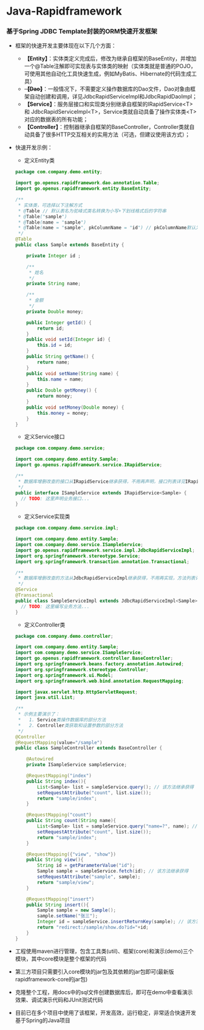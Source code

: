 # Java-Rapidframework
### 基于Spring JDBC Template封装的ORM快速开发框架
- 框架的快速开发主要体现在以下几个方面：
  - **【Entity】**：实体类定义完成后，修改为继承自框架的BaseEntity，并增加一个@Table注解即可实现表与实体类的映射（实体类就是普通的POJO，可使用其他自动化工具快速生成，例如MyBatis、Hibernate的代码生成工具）
  - <del>**【Dao】**</del>：一般情况下，不需要定义操作数据库的Dao文件，Dao对象由框架自动创建和调用，详见JdbcRapidServiceImpl和JdbcRapidDaoImpl；
  - **【Service】**：服务层接口和实现类分别继承自框架的IRapidService&lt;T&gt; 和 JdbcRapidServiceImpl&lt;T&gt;，Service类就自动具备了操作实体类&lt;T&gt;对应的数据表的所有功能；
  - **【Controller】**：控制器继承自框架的BaseController，Controller类就自动具备了很多HTTP交互相关的实用方法（可选，但建议使用该方式）；


- 快速开发示例：

  - 定义Entity类

  ```java
  package com.company.demo.entity;

  import go.openus.rapidframework.dao.annotation.Table;
  import go.openus.rapidframework.entity.BaseEntity;

  /**
   * 实体类，可选择以下注解方式
   * @Table // 默认表名为驼峰式类名转换为小写+下划线格式后的字符串
   * @Table("sample")
   * @Table(name = "sample")
   * @Table(name = "sample", pkColumnName = "id") // pkColumnName默认为id
   */
  @Table
  public class Sample extends BaseEntity {

      private Integer id ;

      /**
       * 姓名
       */
      private String name;

      /**
       * 金额
       */
      private Double money;

      public Integer getId() {
          return id;
      }
      public void setId(Integer id) {
          this.id = id;
      }
      public String getName() {
          return name;
      }
      public void setName(String name) {
          this.name = name;
      }
      public Double getMoney() {
          return money;
      }
      public void setMoney(Double money) {
          this.money = money;
      }
  }
  ```

  - 定义Service接口

  ```java
  package com.company.demo.service;

  import com.company.demo.entity.Sample;
  import go.openus.rapidframework.service.IRapidService;

  /**
   * 数据库增删改查的接口从IRapidService继承获得，不用再声明，接口列表详见IRapidService
   */
  public interface ISampleService extends IRapidService<Sample> {
    // TODO: 这里声明业务接口...
  }
  ```

  - 定义Service实现类

  ```java
  package com.company.demo.service.impl;

  import com.company.demo.entity.Sample;
  import com.company.demo.service.ISampleService;
  import go.openus.rapidframework.service.impl.JdbcRapidServiceImpl;
  import org.springframework.stereotype.Service;
  import org.springframework.transaction.annotation.Transactional;

  /**
   * 数据库增删改查的方法从JdbcRapidServiceImpl继承获得，不用再实现，方法列表详见JdbcRapidServiceImpl
   */
  @Service
  @Transactional
  public class SampleServiceImpl extends JdbcRapidServiceImpl<Sample> implements ISampleService{
    // TODO: 这里编写业务方法...
  }
  ```

  - 定义Controller类

  ```java
  package com.company.demo.controller;

  import com.company.demo.entity.Sample;
  import com.company.demo.service.ISampleService;
  import go.openus.rapidframework.controller.BaseController;
  import org.springframework.beans.factory.annotation.Autowired;
  import org.springframework.stereotype.Controller;
  import org.springframework.ui.Model;
  import org.springframework.web.bind.annotation.RequestMapping;

  import javax.servlet.http.HttpServletRequest;
  import java.util.List;

  /**
   * 示例主要演示了：
   *   1. Service类操作数据库的部分方法
   *   2. Controller类获取和设置参数的部分方法
   */
  @Controller
  @RequestMapping(value="/sample")
  public class SampleController extends BaseController {

      @Autowired
      private ISampleService sampleService;

      @RequestMapping("index")
      public String index(){
          List<Sample> list = sampleService.query(); // 该方法继承获得
          setRequestAttribute("count", list.size());
          return "sample/index";
      }

      @RequestMapping("count")
      public String count(String name){
          List<Sample> list = sampleService.query("name=?", name); // 该方法继承获得
          setRequestAttribute("count", list.size());
          return "sample/index";
      }

      @RequestMapping({"view", "show"})
      public String view(){
          String id = getParameterValue("id");
          Sample sample = sampleService.fetch(id); // 该方法继承获得
          setRequestAttribute("sample", sample);
          return "sample/view";
      }

      @RequestMapping("insert")
      public String insert(){
          Sample sample = new Sample();
          sample.setName("张三");
          Integer id = sampleService.insertReturnKey(sample); // 该方法继承获得
          return "redirect:/sample/show.do?id="+id;
      }
  }
  ```

- 工程使用maven进行管理，包含工具类(util)、框架(core)和演示(demo)三个模块，其中core模块是整个框架的代码

- 第三方项目只需要引入core模块的jar包及其依赖的jar包即可(最新版rapidframework-core的jar包)

- 克隆整个工程，用docs中的sql文件创建数据库后，即可在demo中查看演示效果、调试演示代码和JUnit测试代码

- 目前已在多个项目中使用了该框架，开发高效，运行稳定，非常适合快速开发基于Spring的Java项目
